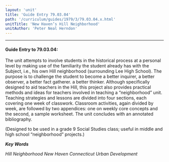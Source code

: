 ```yaml
---
layout: 'unit'
title: 'Guide Entry 79.03.04'
path: '/curriculum/guides/1979/3/79.03.04.x.html'
unitTitle: 'New Haven’s Hill Neighborhood'
unitAuthor: 'Peter Neal Herndon'
---
```


<body>
<hr/>
 <h4>
  Guide Entry to 79.03.04:
 </h4>
 The unit attempts to involve students in the historical process at a personal level by making use of the familiarity the student already has with the Subject, i.e., his own Hill neighborhood (surrounding Lee High School).  The purpose is to challenge the student to become a better inquirer, a better observer, a better fact gatherer.  a better thinker.  Although specifically designed to aid teachers in the Hill, this project also provides practical methods and ideas for teachers involved in teaching a “neighborhood” unit.  Teaching strategies and lessons are divided into four sections, each covering one week of classwork.  Classroom activities, again divided by week, are followed by two appendices: one on weekly core concepts and the second, a sample worksheet.  The unit concludes with an annotated bibliography.
 <p>
  (Designed to be used in a grade 9 Social Studies class; useful in middle and high school “neighborhood” projects.)
 </p>
<p>
  <b>
   <i>
    Key Words
   </i>
  </b>
  <br/>
 </p>
 <p>
  <i>
   Hill Neighborhood New Haven Connecticut Urban Development
  </i>
 </p>

</body>
